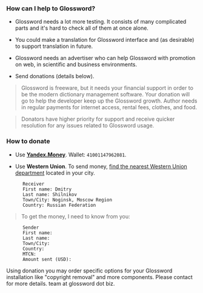 ### How can I help to Glossword? ###

  * Glossword needs a lot more testing. It consists of many complicated parts and it's hard  to check all of them at once alone.

  * You could make a translation for Glossword interface and (as desirable) to support translation in future.

  * Glossword needs an advertiser who can help Glossword with promotion on web, in scientific and business environments.

  * Send donations (details below).

> Glossword is freeware, but it needs your financial support in order to be the modern dictionary management software. Your donation will go to help the developer keep up the Glossword growth. Author needs in regular payments for internet access, rental fees, clothes, and food.

> Donators have higher priority for support and receive quicker resolution for any issues related to Glossword usage.


### How to donate ###

  * Use **[Yandex.Money](http://money.yandex.ru/)**. Wallet: `41001147962081`.

  * Use **Western Union**. To send money, [find the nearest Western Union department](http://www.westernunion.com/info/agentLocator.asp) located in your city.
```
      Receiver
      First name: Dmitry
      Last name: Shilnikov
      Town/City: Noginsk, Moscow Region
      Country: Russian Federation
```
> To get the money, I need to know from you:
```
      Sender
      First name:
      Last name:
      Town/City:
      Country:
      MTCN:
      Amount sent (USD):
```

Using donation you may order specific options for your Glossword installation like "copyright removal" and more components. Please contact for more details. team at glossword dot biz.